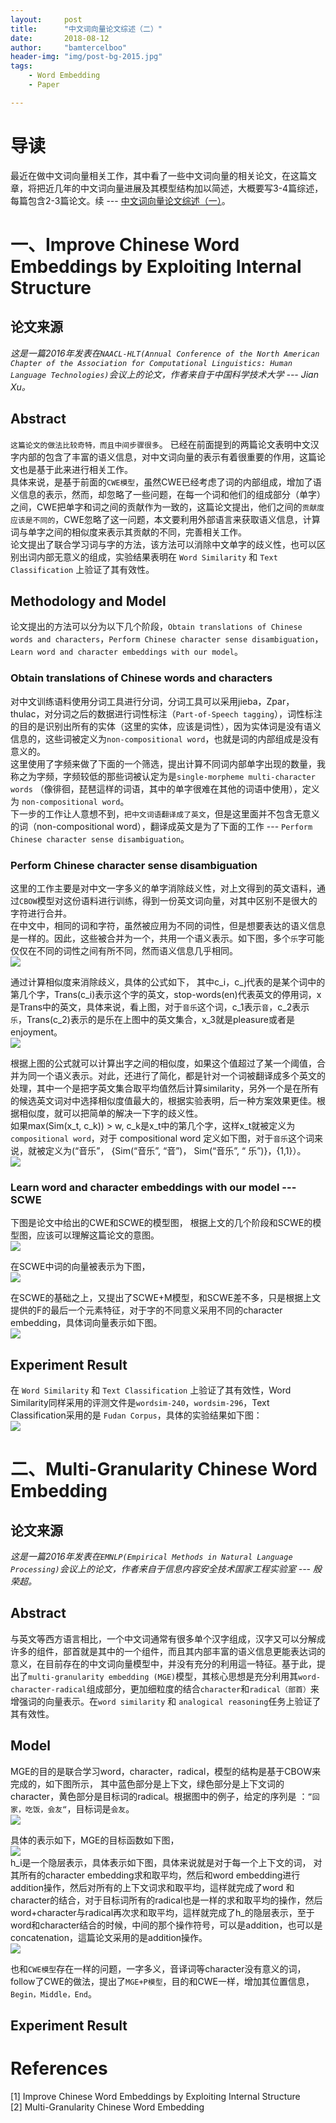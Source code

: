 ```yaml
---
layout:     post
title:      "中文词向量论文综述（二）"
date:       2018-08-12
author:     "bamtercelboo"
header-img: "img/post-bg-2015.jpg"
tags:
    - Word Embedding
    - Paper

---
```



#  导读  #
最近在做中文词向量相关工作，其中看了一些中文词向量的相关论文，在这篇文章，将把近几年的中文词向量进展及其模型结构加以简述，大概要写3-4篇综述，每篇包含2-3篇论文。续 --- [中文词向量论文综述（一）](https://bamtercelboo.github.io/2018/08/10/chinese_embedding_paper_first/)。  


# 一、Improve Chinese Word Embeddings by Exploiting Internal Structure #

## 论文来源 ##
*这是一篇2016年发表在`NAACL-HLT(Annual Conference of the North American Chapter of the Association for Computational Linguistics: Human Language Technologies)`会议上的论文，作者来自于中国科学技术大学 --- Jian Xu。*

## Abstract ##
`这篇论文的做法比较奇特，而且中间步骤很多`。
已经在前面提到的两篇论文表明中文汉字内部的包含了丰富的语义信息，对中文词向量的表示有着很重要的作用，这篇论文也是基于此来进行相关工作。  
具体来说，是基于前面的`CWE模型`，虽然CWE已经考虑了词的内部组成，增加了语义信息的表示，然而，却忽略了一些问题，在每一个词和他们的组成部分（单字）之间，CWE把单字和词之间的贡献作为一致的，这篇论文提出，他们之间的`贡献度应该是不同的`，CWE忽略了这一问题，本文要利用外部语言来获取语义信息，计算词与单字之间的相似度来表示其贡献的不同，完善相关工作。  
论文提出了联合学习词与字的方法，该方法可以消除中文单字的歧义性，也可以区别出词内部无意义的组成，实验结果表明在 `Word Similarity` 和 `Text Classification` 上验证了其有效性。

## Methodology and Model ##
论文提出的方法可以分为以下几个阶段，`Obtain translations of Chinese words and characters`，`Perform Chinese character sense disambiguation`，`Learn word and character embeddings with our model`。  

### Obtain translations of Chinese words and characters ###
对中文训练语料使用分词工具进行分词，分词工具可以采用jieba，Zpar，thulac，对分词之后的数据进行词性标注（`Part-of-Speech tagging`），词性标注的目的是识别出所有的实体（这里的实体，应该是词性），因为实体词是没有语义信息的，这些词被定义为`non-compositional word`，也就是词的内部组成是没有意义的。    
这里使用了字频来做了下面的一个筛选，提出计算不同词内部单字出现的数量，我称之为字频，字频较低的那些词被认定为是`single-morpheme multi-character words` （像徘徊，琵琶這样的词语，其中的单字很难在其他的词语中使用），定义为 `non-compositional word`。  
下一步的工作让人意想不到，`把中文词语翻译成了英文`，但是这里面并不包含无意义的词（non-compositional word），翻译成英文是为了下面的工作 --- `Perform Chinese character sense disambiguation`。


### Perform Chinese character sense disambiguation ###
这里的工作主要是对中文一字多义的单字消除歧义性，对上文得到的英文语料，通过`CBOW`模型对这份语料进行训练，得到一份英文词向量，对其中区别不是很大的字符进行合并。  
在中文中，相同的词和字符，虽然被应用为不同的词性，但是想要表达的语义信息是一样的。因此，这些被合并为一个，共用一个语义表示。如下图，多个`乐`字可能仅仅在不同的词性之间有所不同，然而语义信息几乎相同。  
![](https://i.imgur.com/N1dNNuS.jpg)  

通过计算相似度来消除歧义，具体的公式如下，  其中c_i，c_j代表的是某个词中的第几个字，Trans(c_i)表示这个字的英文，stop-words(en)代表英文的停用词，x是Trans中的英文，具体来说，看上图，对于`音乐`这个词，c_1表示`音`，c_2表示`乐`，Trans(c_2)表示的是乐在上图中的英文集合，x_3就是pleasure或者是enjoyment。    
![](https://i.imgur.com/d5h5kBc.jpg)  

根据上图的公式就可以计算出字之间的相似度，如果这个值超过了某一个阈值，合并为同一个语义表示。对此，还进行了简化，都是针对一个词被翻译成多个英文的处理，其中一个是把字英文集合取平均值然后计算similarity，另外一个是在所有的候选英文词对中选择相似度值最大的，根据实验表明，后一种方案效果更佳。根据相似度，就可以把简单的解决一下字的歧义性。    
如果max(Sim(x_t, c_k)) > w, c_k是x_t中的第几个字，这样x_t就被定义为 `compositional word`，对于 compositional word 定义如下图，对于`音乐`这个词来说，就被定义为(“音乐”， {Sim(“音乐”, “音”)， Sim(“音乐”, “
乐”)}，{1,1}）。  
![](https://i.imgur.com/169ixoU.jpg)  


### Learn word and character embeddings with our model  --- SCWE ###
下图是论文中给出的CWE和SCWE的模型图，  根据上文的几个阶段和SCWE的模型图，应该可以理解这篇论文的意图。    
![](https://i.imgur.com/qGzyqyb.jpg)  

在SCWE中词的向量被表示为下图，    
![](https://i.imgur.com/uD1ohJA.jpg)

在SCWE的基础之上，又提出了SCWE+M模型，和SCWE差不多，只是根据上文提供的F的最后一个元素特征，对于字的不同意义采用不同的character embedding，具体词向量表示如下图。    
![](https://i.imgur.com/ezxZRtk.jpg)  


## Experiment Result ##
在 `Word Similarity` 和 `Text Classification` 上验证了其有效性，Word Similarity同样采用的评测文件是`wordsim-240`，`wordsim-296`，Text Classification采用的是 `Fudan Corpus`，具体的实验结果如下图：  
![](https://i.imgur.com/E26NIAg.jpg)  


# 二、Multi-Granularity Chinese Word Embedding #

## 论文来源 ##
*这是一篇2016年发表在`EMNLP(Empirical Methods in Natural Language Processing)`会议上的论文，作者来自于信息内容安全技术国家工程实验室 --- 殷荣超。*

## Abstract ##
与英文等西方语言相比，一个中文词通常有很多单个汉字组成，汉字又可以分解成许多的组件，部首就是其中的一个组件，而且其内部丰富的语义信息更能表达词的意义，在目前存在的中文词向量模型中，并没有充分的利用這一特征。基于此，提出了`multi-granularity embedding (MGE)`模型，其核心思想是充分利用其`word-character-radical`组成部分，更加细粒度的结合`character`和`radical（部首）`来增强词的向量表示。在`word similarity` 和 `analogical reasoning`任务上验证了其有效性。  

 
## Model ##
MGE的目的是联合学习word，character，radical，模型的结构是基于CBOW来完成的，如下图所示，  其中蓝色部分是上下文，绿色部分是上下文词的character，黄色部分是目标词的radical。根据图中的例子，给定的序列是 ：`”回家，吃饭，会友“`，目标词是`会友`。  
![](https://i.imgur.com/R27kwk3.jpg)  

具体的表示如下，MGE的目标函数如下图，  
![](https://i.imgur.com/7n2BI07.jpg)  
h_i是一个隐层表示，具体表示如下图，具体来说就是对于每一个上下文的词，  对其所有的character embedding求和取平均，然后和word embedding进行addition操作，然后对所有的上下文词求和取平均，這样就完成了word 和 character的结合，对于目标词所有的radical也是一样的求和取平均的操作，然后word+character与radical再次求和取平均，這样就完成了h_的隐层表示，至于word和character结合的时候，中间的那个操作符号，可以是addition，也可以是concatenation，這篇论文采用的是addition操作。  
![](https://i.imgur.com/6qfVs34.jpg)  

也和`CWE模型`存在一样的问题，一字多义，音译词等character没有意义的词，follow了CWE的做法，提出了`MGE+P模型`，目的和CWE一样，增加其位置信息，`Begin，Middle，End`。  


## Experiment Result ##


# References  #
[1] Improve Chinese Word Embeddings by Exploiting Internal Structure  
[2] Multi-Granularity Chinese Word Embedding  

  
 








